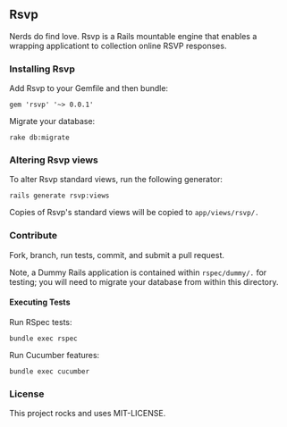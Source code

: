 ## Rsvp

Nerds do find love. Rsvp is a Rails mountable engine that enables a wrapping applicationt to collection online RSVP responses.

### Installing Rsvp

Add Rsvp to your Gemfile and then bundle:

`gem 'rsvp' '~> 0.0.1'`

Migrate your database:

`rake db:migrate`

### Altering Rsvp views

To alter Rsvp standard views, run the following generator:

`rails generate rsvp:views`

Copies of Rsvp's standard views will be copied to `app/views/rsvp/.`

### Contribute

Fork, branch, run tests, commit, and submit a pull request.

Note, a Dummy Rails application is contained within `rspec/dummy/.` for testing; you will need to migrate your database from within this directory.

#### Executing Tests

Run RSpec tests:

`bundle exec rspec`

Run Cucumber features:

`bundle exec cucumber`

### License

This project rocks and uses MIT-LICENSE.
